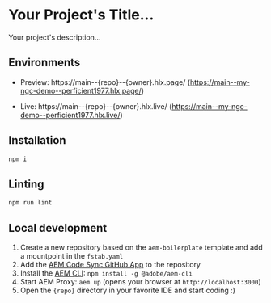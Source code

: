 # Your Project's Title...
Your project's description...

## Environments
- Preview: https://main--{repo}--{owner}.hlx.page/
(https://main--my-ngc-demo--perficient1977.hlx.page/)
  
- Live: https://main--{repo}--{owner}.hlx.live/
(https://main--my-ngc-demo--perficient1977.hlx.live/)

## Installation

```sh
npm i
```

## Linting

```sh
npm run lint
```

## Local development

1. Create a new repository based on the `aem-boilerplate` template and add a mountpoint in the `fstab.yaml`
1. Add the [AEM Code Sync GitHub App](https://github.com/apps/aem-code-sync) to the repository
1. Install the [AEM CLI](https://github.com/adobe/aem-cli): `npm install -g @adobe/aem-cli`
1. Start AEM Proxy: `aem up` (opens your browser at `http://localhost:3000`)
1. Open the `{repo}` directory in your favorite IDE and start coding :)
